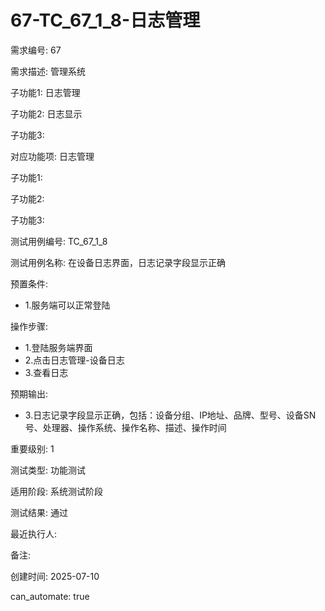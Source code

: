 # 67-TC_67_1_8-日志管理

需求编号: 67

需求描述: 管理系统

子功能1: 日志管理

子功能2: 日志显示

子功能3: 


对应功能项: 日志管理

子功能1: 

子功能2: 

子功能3: 


测试用例编号: TC_67_1_8

测试用例名称: 在设备日志界面，日志记录字段显示正确

预置条件:
- 1.服务端可以正常登陆

操作步骤:
- 1.登陆服务端界面
- 2.点击日志管理-设备日志
- 3.查看日志

预期输出:
- 3.日志记录字段显示正确，包括：设备分组、IP地址、品牌、型号、设备SN号、处理器、操作系统、操作名称、描述、操作时间

重要级别: 1

测试类型: 功能测试

适用阶段: 系统测试阶段

测试结果: 通过

最近执行人: 

备注: 

创建时间: 2025-07-10

can_automate: true
